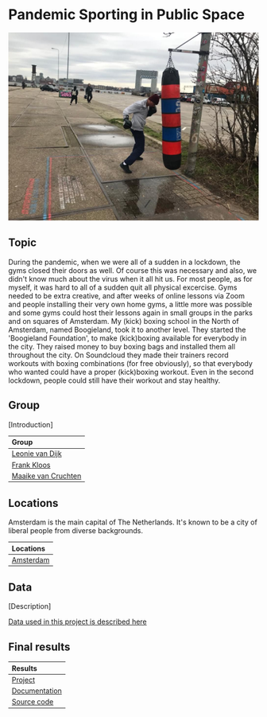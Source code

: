 <!-- You should give this document a good title which describes the topic: -->
# Pandemic Sporting in Public Space

<!-- It's always a good idea to start with an image. For example, you could take a screenshot of your work and place it in the images directory of this repository: -->
![A picture of the project](team/Boxingbag.jpeg)

## Topic
<!-- In this section, you can describe the topic you and your group have worked on. You can include images, links and everything else supported by the Markdown syntax. Try to make this section not much longer than three or four paragraphs. -->
During the pandemic, when we were all of a sudden in a lockdown, the gyms closed their doors as well. Of course this was necessary and also, we didn't know much about the virus when it all hit us. For most people, as for myself, it was hard to all of a sudden quit all physical excercise. Gyms needed to be extra creative, and after weeks of online lessons via Zoom and people installing their very own home gyms, a little more was possible and some gyms could host their lessons again in small groups in the parks and on squares of Amsterdam. 
My (kick) boxing school in the North of Amsterdam, named Boogieland, took it to another level. They started the 'Boogieland Foundation', to make (kick)boxing available for everybody in the city. They raised money to buy boxing bags and installed them all throughout the city. On Soundcloud they made their trainers record workouts with boxing combinations (for free obviously), so that everybody who wanted could have a proper (kick)boxing workout. Even in the second lockdown, people could still have their workout and stay healthy.


## Group

<!-- A brief introduction about your group. Make it playful :) -->
[Introduction]

<!-- This section includes a mandatory table that lists the names of all group members and links to their profile pages:  -->
| Group                                                             |
|:-----------------------------------------------------------------|
| [Leonie van Dijk](team/Leonie.md)   |
| [Frank Kloos](team/Frank.md) |
| [Maaike van Cruchten](team/Maaike.md) |

## Locations

<!-- Start with a description about why these locations are chosen and why they are important for this topic. -->
Amsterdam is the main capital of The Netherlands. It's known to be a city of liberal people from diverse backgrounds. 

<!-- This section also includes a mandatory table, this table lists each location and links to their Wikidata items: -->
| Locations                                        |
|:-------------------------------------------------|
| [Amsterdam](https://www.wikidata.org/wiki/Q727)  |

## Data
<!-- Here you can give a short description of the sources you've used. You can describe them in more detail on the page dedicated to data in the [data folder](data/README.md). -->
[Description]

[Data used in this project is described here](data/README.md)

## Final results

<!-- Include a short description about what you've made, your approach, and how you've used the data sources used. -->

<!-- In the table below, add links to an online version of your project, and =, if available, to its documentation and source code: -->
| Results
|:------------------------------------------|
| [Project](https://...)                    |
| [Documentation](https://...)              |
| [Source code](https://github.com/.../...) |
